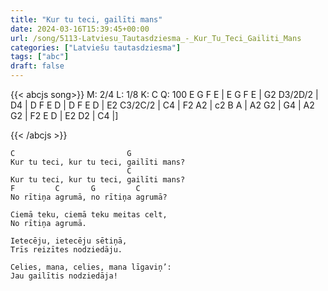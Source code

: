 ```yaml
---
title: "Kur tu teci, gailīti mans"
date: 2024-03-16T15:39:45+00:00
url: /song/5113-Latviesu_Tautasdziesma_-_Kur_Tu_Teci_Gailiti_Mans
categories: ["Latviešu tautasdziesma"]
tags: ["abc"]
draft: false
---
```

{{< abcjs song>}}
M: 2/4
L: 1/8
K: C
Q: 100
E G F E | E G F E | G2 D3/2D/2 | D4 |
D F E D | D F E D | E2 C3/2C/2 | C4 |
F2 A2 | c2 B A | A2 G2 | G4         |
A2 G2 | F2 E D | E2 D2 | C4         |]

{{< /abcjs >}}
```text
C                         G
Kur tu teci, kur tu teci, gailīti mans?
                          C
Kur tu teci, kur tu teci, gailīti mans?
F         C       G         C  
No rītiņa agrumā, no rītiņa agrumā?

Ciemā teku, ciemā teku meitas celt,
No rītiņa agrumā.

Ietecēju, ietecēju sētiņā,
Trīs reizītes nodziedāju.

Celies, mana, celies, mana līgaviņ’:
Jau gailītis nodziedāja!
```
